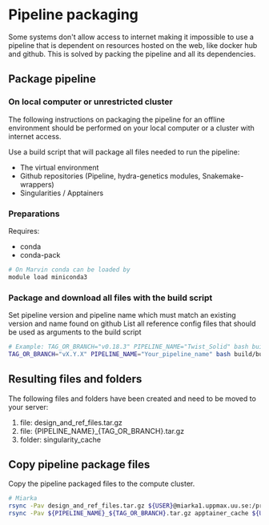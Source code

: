 # Pipeline packaging

Some systems don't allow access to internet making it impossible to use a pipeline that is dependent on resources hosted on the web, like docker hub and github. This is solved by packing the pipeline and all its dependencies.

## Package pipeline

### On local computer or unrestricted cluster
The following instructions on packaging the pipeline for an offline environment should be performed on your local computer or a cluster with internet access.

Use a build script that will package all files needed to run the pipeline:

 * The virtual environment
 * Github repositories (Pipeline, hydra-genetics modules, Snakemake-wrappers)
 * Singularities / Apptainers

### Preparations

Requires:

 - conda
 - conda-pack

```bash
# On Marvin conda can be loaded by 
module load miniconda3
```

### Package and download all files with the build script
Set pipeline version and pipeline name which must match an existing version and name found on github
List all reference config files that should be used as arguments to the build script


```bash
# Example: TAG_OR_BRANCH="v0.18.3" PIPELINE_NAME="Twist_Solid" bash build/build_conda.sh config/references/design_files.hg19.yaml -v config/references/novaseq.hg19.pon.yaml -v config/references/references.hg19.yaml
TAG_OR_BRANCH="vX.Y.X" PIPELINE_NAME="Your_pipeline_name" bash build/build_conda.sh config/references/<file1>.yaml config/references/<file2>.yaml
```

## Resulting files and folders
The following files and folders have been created and need to be moved to your server:

1. file: design_and_ref_files.tar.gz
2. file: {PIPELINE_NAME}_{TAG_OR_BRANCH}.tar.gz
3. folder: singularity_cache 


## Copy pipeline package files

Copy the pipeline packaged files to the compute cluster.

```bash
# Miarka
rsync -Pav design_and_ref_files.tar.gz ${USER}@miarka1.uppmax.uu.se:/proj/ngi2024001/bin/${PIPELINE_SHORT_NAME}/
rsync -Pav ${PIPELINE_NAME}_${TAG_OR_BRANCH}.tar.gz apptainer_cache ${USER}@miarka1.uppmax.uu.se:/proj/ngi2024001/bin/${PIPELINE_SHORT_NAME}/${TAG_OR_BRANCH}/
```

